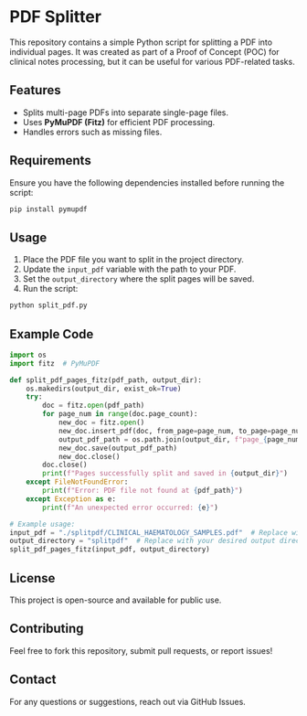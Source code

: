 # PDF Splitter

This repository contains a simple Python script for splitting a PDF into individual pages. It was created as part of a Proof of Concept (POC) for clinical notes processing, but it can be useful for various PDF-related tasks.

## Features

- Splits multi-page PDFs into separate single-page files.
- Uses **PyMuPDF (Fitz)** for efficient PDF processing.
- Handles errors such as missing files.

## Requirements

Ensure you have the following dependencies installed before running the script:

```bash
pip install pymupdf
```

## Usage

1. Place the PDF file you want to split in the project directory.
2. Update the `input_pdf` variable with the path to your PDF.
3. Set the `output_directory` where the split pages will be saved.
4. Run the script:

```bash
python split_pdf.py
```

## Example Code

```python
import os
import fitz  # PyMuPDF

def split_pdf_pages_fitz(pdf_path, output_dir):
    os.makedirs(output_dir, exist_ok=True)
    try:
        doc = fitz.open(pdf_path)
        for page_num in range(doc.page_count):
            new_doc = fitz.open()
            new_doc.insert_pdf(doc, from_page=page_num, to_page=page_num)
            output_pdf_path = os.path.join(output_dir, f"page_{page_num + 1}.pdf")
            new_doc.save(output_pdf_path)
            new_doc.close()
        doc.close()
        print(f"Pages successfully split and saved in {output_dir}")
    except FileNotFoundError:
        print(f"Error: PDF file not found at {pdf_path}")
    except Exception as e:
        print(f"An unexpected error occurred: {e}")

# Example usage:
input_pdf = "./splitpdf/CLINICAL_HAEMATOLOGY_SAMPLES.pdf"  # Replace with your PDF file path
output_directory = "splitpdf"  # Replace with your desired output directory
split_pdf_pages_fitz(input_pdf, output_directory)
```

## License

This project is open-source and available for public use.

## Contributing

Feel free to fork this repository, submit pull requests, or report issues!

## Contact

For any questions or suggestions, reach out via GitHub Issues.

